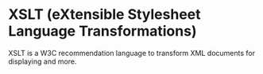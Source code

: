 # XSLT (eXtensible Stylesheet Language Transformations)
XSLT is a W3C recommendation language to transform XML documents for displaying and more.